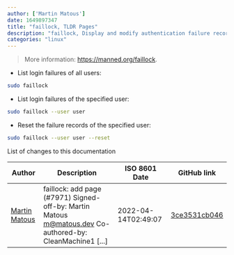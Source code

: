 ```yaml
---
author: ['Martin Matous']
date: 1649897347
title: "faillock, TLDR Pages"
description: "faillock, Display and modify authentication failure record files."
categories: "linux"
---
```

> More information: <https://manned.org/faillock>.

- List login failures of all users:

```bash
sudo faillock
```

- List login failures of the specified user:

```bash
sudo faillock --user user
```

- Reset the failure records of the specified user:

```bash
sudo faillock --user user --reset
```
List of changes to this documentation


Author | Description | ISO 8601 Date | GitHub link
------|-----|-----|-----
[Martin Matous](mailto:18654729+mmatous@users.noreply.github.com) | faillock: add page (#7971) Signed-off-by: Martin Matous <m@matous.dev> Co-authored-by: CleanMachine1 [...] | 2022-04-14T02:49:07 | [3ce3531cb046](https://github.com/tldr-pages/tldr/commit/3ce3531cb0466c350d2f5c6057d61fa348ffe0f5)

